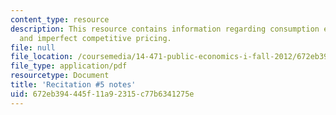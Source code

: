 ```yaml
---
content_type: resource
description: This resource contains information regarding consumption externalities
  and imperfect competitive pricing.
file: null
file_location: /coursemedia/14-471-public-economics-i-fall-2012/672eb394445f11a92315c77b6341275e_MIT14_471F12_recnotes5.pdf
file_type: application/pdf
resourcetype: Document
title: 'Recitation #5 notes'
uid: 672eb394-445f-11a9-2315-c77b6341275e
---
```

